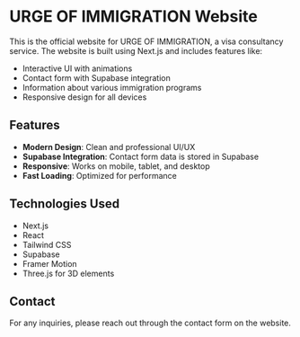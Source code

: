 # URGE OF IMMIGRATION Website

This is the official website for URGE OF IMMIGRATION, a visa consultancy service. The website is built using Next.js and includes features like:

- Interactive UI with animations
- Contact form with Supabase integration
- Information about various immigration programs
- Responsive design for all devices

## Features

- **Modern Design**: Clean and professional UI/UX
- **Supabase Integration**: Contact form data is stored in Supabase
- **Responsive**: Works on mobile, tablet, and desktop
- **Fast Loading**: Optimized for performance

## Technologies Used

- Next.js
- React
- Tailwind CSS
- Supabase
- Framer Motion
- Three.js for 3D elements

## Contact

For any inquiries, please reach out through the contact form on the website.

